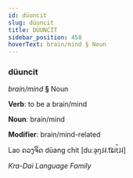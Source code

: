```yaml
---
id: düuncit
slug: düuncit
title: DÜUNCİT
sidebar_position: 458
hoverText: brain/mind § Noun
---
```


### düuncit

*brain/mind* **§** Noun

**Verb**: to be a brain/mind

**Noun**: brain/mind

**Modifier**: brain/mind-related

Lao ດວງຈິດ dūang chit [duːə̯ŋ˩˨.t͡ɕit̚˩˨]

*Kra-Dai Language Family*